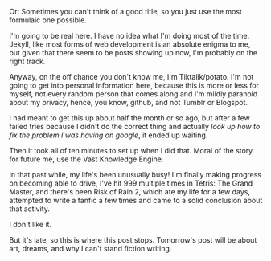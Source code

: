 Or: Sometimes you can't think of a good title, so you just use the most formulaic one possible.

I'm going to be real here. I have no idea what I'm doing most of the time. Jekyll, like most forms of web development is an absolute enigma to me, but given that there seem to be posts showing up now, I'm probably on the right track.

Anyway, on the off chance you don't know me, I'm Tiktalik/potato. I'm not going to get into personal information here,
because this is more or less for myself, not every random person that comes along and I'm mildly paranoid about my privacy, hence,
you know, github, and not Tumblr or Blogspot.

I had meant to get this up about half the month or so ago, but after a few failed tries because I didn't do the correct thing and
actually *look up how to fix the problem I was having on google*, it ended up waiting.

Then it took all of ten minutes to set up when I did that. Moral of the story for future me, use the Vast Knowledge Engine.

In that past while, my life's been unusually busy! I'm finally making progress on becoming able to drive, I've hit 999 multiple
times in Tetris: The Grand Master, and there's been Risk of Rain 2, which ate my life for a few days, attempted to write a fanfic
a few times and came to a solid conclusion about that activity.

I don't like it.

But it's late, so this is where this post stops. Tomorrow's post will be about art, dreams, and why I can't stand fiction writing. 





